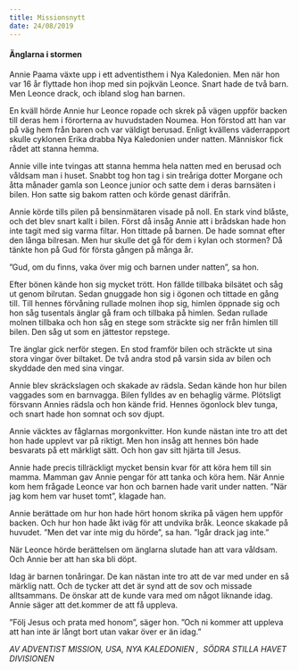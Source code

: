 ```yaml
---
title: Missionsnytt
date: 24/08/2019
---
```


#### Änglarna i stormen

Annie Paama växte upp i ett adventisthem i Nya Kaledonien. Men när hon var 16 år flyttade hon ihop med sin pojkvän Leonce. Snart hade de två barn. Men Leonce drack, och ibland slog han barnen.

En kväll hörde Annie hur Leonce ropade och skrek på vägen uppför backen till deras hem i förorterna av huvudstaden Noumea. Hon förstod att han var på väg hem från baren och var väldigt berusad. Enligt kvällens väderrapport skulle cyklonen Erika drabba Nya Kaledonien under natten. Människor fick rådet att stanna hemma.

Annie ville inte tvingas att stanna hemma hela natten med en berusad och våldsam man i huset. Snabbt tog hon tag i sin treåriga dotter Morgane och åtta månader gamla son Leonce junior och satte dem i deras barnsäten i bilen. Hon satte sig bakom ratten och körde genast därifrån.

Annie körde tills pilen på bensinmätaren visade på noll. En stark vind blåste, och det blev snart kallt i bilen. Först då insåg Annie att i brådskan hade hon inte tagit med sig varma filtar. Hon tittade på barnen. De hade somnat efter den långa bilresan. Men hur skulle det gå för dem i kylan och stormen? Då tänkte hon på Gud för första gången på många år.

”Gud, om du finns, vaka över mig och barnen under natten”, sa hon.

Efter bönen kände hon sig mycket trött. Hon fällde tillbaka bilsätet och såg ut genom bilrutan. Sedan gnuggade hon sig i ögonen och tittade en gång till. Till hennes förvåning rullade molnen ihop sig, himlen öppnade sig och hon såg tusentals änglar gå fram och tillbaka på himlen. Sedan rullade molnen tillbaka och hon såg en stege som sträckte sig ner från himlen till bilen. Den såg ut som en jättestor repstege.

Tre änglar gick nerför stegen. En stod framför bilen och sträckte ut sina stora vingar över biltaket. De två andra stod på varsin sida av bilen och skyddade den med sina vingar.

Annie blev skräckslagen och skakade av rädsla. Sedan kände hon hur bilen vaggades som en barnvagga. Bilen fylldes av en behaglig värme. Plötsligt försvann Annies rädsla och hon kände frid. Hennes ögonlock blev tunga, och snart hade hon somnat och sov djupt.

Annie väcktes av fåglarnas morgonkvitter. Hon kunde nästan inte tro att det hon hade upplevt var på riktigt. Men hon insåg att hennes bön hade besvarats på ett märkligt sätt. Och hon gav sitt hjärta till Jesus.

Annie hade precis tillräckligt mycket bensin kvar för att köra hem till sin mamma. Mamman gav Annie pengar för att tanka och köra hem. När Annie kom hem frågade Leonce var hon och barnen hade varit under natten. ”När jag kom hem var huset tomt”, klagade han.

Annie berättade om hur hon hade hört honom skrika på vägen hem uppför backen. Och hur hon hade åkt iväg för att undvika bråk. Leonce skakade på huvudet. ”Men det var inte mig du hörde”, sa han. ”Igår drack jag inte.”

När Leonce hörde berättelsen om änglarna slutade han att vara våldsam. Och Annie ber att han ska bli döpt.

Idag är barnen tonåringar. De kan nästan inte tro att de var med under en så märklig natt. Och de tycker att det är synd att de sov och missade alltsammans. De önskar att de kunde vara med om något liknande idag. Annie säger att det.kommer de att få uppleva.

”Följ Jesus och prata med honom”, säger hon. ”Och ni kommer att uppleva att han inte är långt bort utan vakar över er än idag.”

_AV ADVENTIST MISSION, USA, NYA KALEDONIEN ,  SÖDRA STILLA HAVET DIVISIONEN_